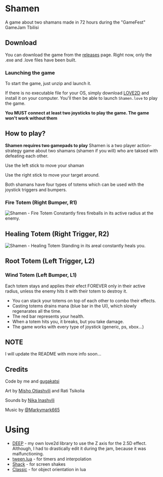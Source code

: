 # Shamen
A game about two shamans made in 72 hours during the "GameFest" GameJam Tbilisi

## Download
You can download the game from the [releases](https://github.com/Nikaoto/Shamen/releases) page. 
Right now, only the .exe and .love files have been built.

### Launching the game
To start the game, just unzip and launch it.

If there is no executable file for your OS, simply download [LOVE2D](https://love2d.org/) and 
install it on your computer. You'll then be able to launch `Shamen.love` to play the game.

**You MUST connect at least two joysticks to play the game. The game won't work without them**

## How to play?
**Shamen requires two gamepads to play**
Shamen is a two player action-strategy game about two shamans (shamen if you will) who are taksed
with defeating each other. 

Use the left stick to move your shaman

Use the right stick to move your target around.

Both shamans have four types of totems which can be used with the joystick triggers and bumpers.

### Fire Totem (Right Bumper, R1)
![Shamen - Fire Totem](https://i.imgur.com/eOYhdYH.png)
Constantly fires fireballs in its active radius at the enemy.


## Healing Totem (Right Trigger, R2)
![Shamen - Healing Totem](https://i.imgur.com/Qb2Q702.png)
Standing in its areal constantly heals you.


## Root Totem (Left Trigger, L2)


### Wind Totem (Left Bumper, L1)


Each totem stays and applies their efect FOREVER only in their active radius, unless the enemy hits 
it with their totem to destroy it.

* You can stack your totems on top of each other to combo their effects.
* Casting totems drains mana (blue bar in the UI), which slowly regenarates all the time.
* The red bar represents your health.
* When a totem hits you, it breaks, but you take damage. 
* The game works with every type of joystick (generic, ps, xbox...)

## NOTE
I will update the README with more info soon...

## Credits
Code by me and [gugakatsi](https://github.com/gugakatsi)

Art by [Misho Otiashvili](https://twitter.com/corbyere) and Rati Tsikolia

Sounds by [Nika Inashvili](https://soundcloud.com/sehnmusic)

Music by [@Markymark665](https://twitter.com/Markymark665)


# Using
* [DEEP](https://github.com/Nikaoto/DEEP) - my own love2d library to use the Z axis for the 2.5D 
effect. Although, I had to drastically edit it during the jam, because it was malfunctioning.
* [tween.lua](https://github.com/kikito/tween.lua) - for timers and interpolation
* [Shack](https://github.com/Ulydev/shack) - for screen shakes
* [Classic](https://github.com/rxi/classic/) - for object orientation in lua
